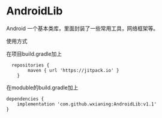 # AndroidLib
Android 一个基本类库，里面封装了一些常用工具，网络框架等。

使用方式

在项目build.gradle加上
```
  repositories {
        maven { url 'https://jitpack.io' }
    }
```
在moduble的build.gradle加上

```
dependencies {
    implementation 'com.github.wxianing:AndroidLib:v1.1'
}
```
